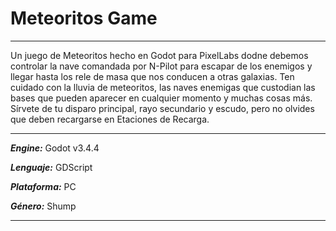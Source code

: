 # Meteoritos Game
***
Un juego de Meteoritos hecho en Godot para PixelLabs dodne debemos controlar la nave comandada por N-Pilot para escapar de los enemigos y llegar hasta los rele de masa que nos conducen a otras galaxias. Ten cuidado con la lluvia de meteoritos, las naves enemigas que custodian las bases que pueden aparecer en cualquier momento y muchas cosas más.
Sírvete de tu disparo principal, rayo secundario y escudo, pero no olvides que deben recargarse en Etaciones de Recarga.
***

***Engine:*** Godot v3.4.4

***Lenguaje:*** GDScript

***Plataforma:*** PC

***Género:*** Shump
***
